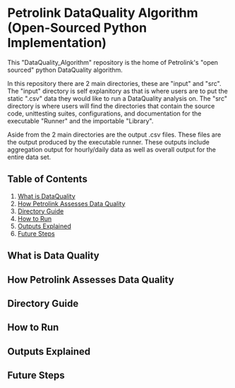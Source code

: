 # Petrolink DataQuality Algorithm (Open-Sourced Python Implementation)
This "DataQuality_Algorithm" repository is the home of Petrolink's "open sourced" python DataQuality algorithm.

In this repository there are 2 main directories, these are "input" and "src". The "input" directory is self explanitory as that is where users are to put the static ".csv" data they would like to run a DataQuality analysis on. The "src" directory is where users will find the directories that contain the source code, unittesting suites, configurations, and documentation for the executable "Runner" and the importable "Library".

Aside from the 2 main directories are the output .csv files. These files are the output produced by the executable runner. These outputs include aggregation output for hourly/daily data as well as overall output for the entire data set. 

## Table of Contents
1. [What is DataQuality](***REMOVED***scm/repo/git/DataQuality_Algorithim/code/sources/3300c23de1571af50d9f39560718aea5996de56a/README.md/#what-is-dataquality)
2. [How Petrolink Assesses Data Quality](***REMOVED***scm/repo/git/DataQuality_Algorithim/code/sources/a8a6c801cdfc381ade72d6a1d21569f92022837f/README.md/#how-petrolink-assesses-data-quality)
3. [Directory Guide](***REMOVED***scm/repo/git/DataQuality_Algorithim/code/sources/a8a6c801cdfc381ade72d6a1d21569f92022837f/README.md/#directory-guide)
4. [How to Run](***REMOVED***scm/repo/git/DataQuality_Algorithim/code/sources/a8a6c801cdfc381ade72d6a1d21569f92022837f/README.md/#how-to-run)
5. [Outputs Explained](***REMOVED***scm/repo/git/DataQuality_Algorithim/code/sources/a8a6c801cdfc381ade72d6a1d21569f92022837f/README.md/#outputs-explained)
4. [Future Steps](***REMOVED***scm/repo/git/DataQuality_Algorithim/code/sources/a8a6c801cdfc381ade72d6a1d21569f92022837f/README.md/#outputs-explained)

## What is Data Quality


## How Petrolink Assesses Data Quality


## Directory Guide


## How to Run


## Outputs Explained


## Future Steps